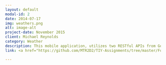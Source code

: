 ```yaml
---
layout: default
modal-id: 2
date: 2014-07-17
img: weathers.png
alt: image-alt
project-date: November 2015
client: Michael Reynolds
category: Weather
description: This mobile application, utilizes two RESTful APIs from Google Maps and DarkSky to provide the weather forecast from searched zip codes, then displays them into an editable table view controller with a detail view upon cell selection.
link: <a href="https://github.com/MTR2D2/TIY-Assignments/tree/master/Forecaster"target="_blank">View the source code on Github</a>

---
```

